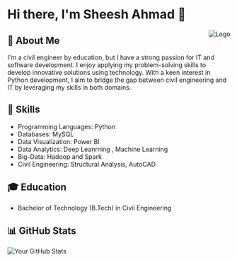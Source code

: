 # Hi there, I'm Sheesh Ahmad 👋

<img align="right" src="https://media.istockphoto.com/id/1452604857/photo/businessman-touching-the-brain-working-of-artificial-intelligence-automation-predictive.webp?b=1&s=170667a&w=0&k=20&c=iJp6e2C-l2lRmyG3ColHMpXe0QYrPnrfQQc2O6PsYC4=" alt="Logo">

## 🚀 About Me
I'm a civil engineer by education, but I have a strong passion for IT and software development. I enjoy applying my problem-solving skills to develop innovative solutions using technology. With a keen interest in  Python development, I aim to bridge the gap between civil engineering and IT by leveraging my skills in both domains.

## 🌱 Skills
- Programming Languages:  Python
- Databases: MySQL
- Data Visualization: Power BI
- Data Analytics: Deep Leanrning , Machine Learning
- Big-Data: Hadoop and Spark
- Civil Engineering: Structural Analysis, AutoCAD

## 🎓 Education
- Bachelor of Technology (B.Tech) in Civil Engineering


## 📊 GitHub Stats
![Your GitHub Stats](https://github-readme-stats.vercel.app/api?username=yourusername&show_icons=true&count_private=true)

<!-- Add any additional sections or customize the template to suit your preferences -->

